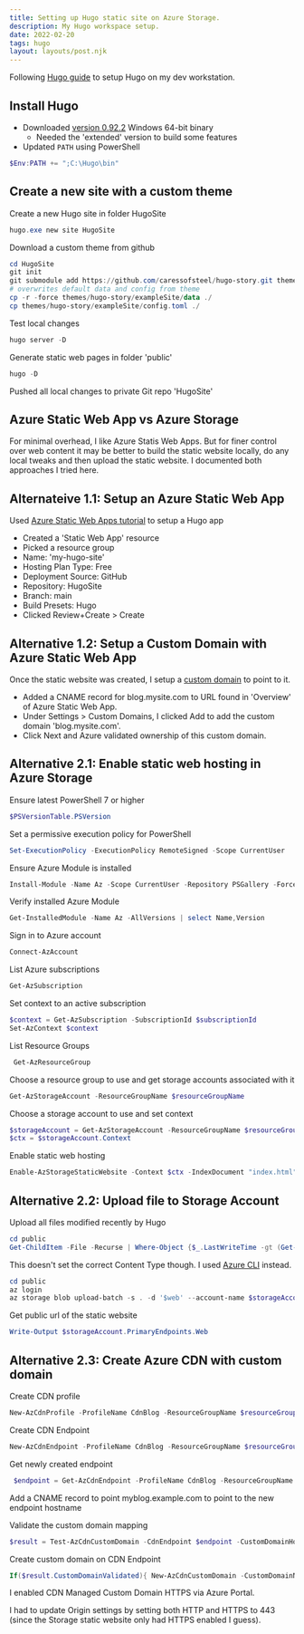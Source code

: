 ```yaml
---
title: Setting up Hugo static site on Azure Storage.
description: My Hugo workspace setup.
date: 2022-02-20
tags: hugo
layout: layouts/post.njk
---
```


Following [Hugo guide](https://gohugo.io/getting-started/) to setup Hugo on my dev workstation.

## Install Hugo

+  Downloaded [version 0.92.2](https://github.com/gohugoio/hugo/releases) Windows 64-bit binary
   +  Needed the 'extended' version to build some features
+  Updated `PATH` using PowerShell

```powershell
$Env:PATH += ";C:\Hugo\bin"
```

## Create a new site with a custom theme

Create a new Hugo site in folder HugoSite

```powershell
hugo.exe new site HugoSite
```

Download a custom theme from github

```powershell
cd HugoSite
git init
git submodule add https://github.com/caressofsteel/hugo-story.git themes/hugo-story
# overwrites default data and config from theme
cp -r -force themes/hugo-story/exampleSite/data ./
cp themes/hugo-story/exampleSite/config.toml ./
```

Test local changes

```powershell
hugo server -D
```

Generate static web pages in folder 'public'

```powershell
hugo -D
```

Pushed all local changes to private Git repo 'HugoSite'

## Azure Static Web App vs Azure Storage

For minimal overhead, I like Azure Statis Web Apps. But for finer control over web content it may be better
to build the static website locally, do any local tweaks and then upload the static website. I documented
both approaches I tried here.

## Alternateive 1.1: Setup an Azure Static Web App

Used [Azure Static Web Apps tutorial](https://docs.microsoft.com/en-us/azure/static-web-apps/publish-hugo) to setup a Hugo app

+ Created a 'Static Web App' resource
+ Picked a resource group
+ Name: 'my-hugo-site'
+ Hosting Plan Type: Free
+ Deployment Source: GitHub
+ Repository: HugoSite
+ Branch: main
+ Build Presets: Hugo
+ Clicked Review+Create > Create

## Alternative 1.2: Setup a Custom Domain with Azure Static Web App

Once the static website was created, I setup a [custom domain](https://docs.microsoft.com/en-us/azure/static-web-apps/custom-domain-external) to point to it.

+ Added a CNAME record for blog.mysite.com to URL found in 'Overview' of Azure Static Web App.
+ Under Settings > Custom Domains, I clicked Add to add the custom domain 'blog.mysite.com'.
+ Click Next and Azure validated ownership of this custom domain.

## Alternative 2.1: Enable static web hosting in Azure Storage

Ensure latest PowerShell 7 or higher

```powershell
$PSVersionTable.PSVersion
```

Set a permissive execution policy for PowerShell

```powershell
Set-ExecutionPolicy -ExecutionPolicy RemoteSigned -Scope CurrentUser
```

Ensure Azure Module is installed

```powershell
Install-Module -Name Az -Scope CurrentUser -Repository PSGallery -Force -AllowClobber
```

Verify installed Azure Module

```powershell
Get-InstalledModule -Name Az -AllVersions | select Name,Version
```

Sign in to Azure account

```powershell
Connect-AzAccount
```

List Azure subscriptions

```powershell
Get-AzSubscription
```

Set context to an active subscription

```powershell
$context = Get-AzSubscription -SubscriptionId $subscriptionId
Set-AzContext $context
```
List Resource Groups

```powershell
 Get-AzResourceGroup
```

Choose a resource group to use and get storage accounts associated with it

```powershell
Get-AzStorageAccount -ResourceGroupName $resourceGroupName
```

Choose a storage account to use and set context

```powershell
$storageAccount = Get-AzStorageAccount -ResourceGroupName $resourceGroupName -AccountName $storageAccountName
$ctx = $storageAccount.Context
```

Enable static web hosting

```powershell
Enable-AzStorageStaticWebsite -Context $ctx -IndexDocument "index.html"
```

## Alternative 2.2: Upload file to Storage Account

Upload all files modified recently by Hugo

```powershell
cd public
Get-ChildItem -File -Recurse | Where-Object {$_.LastWriteTime -gt (Get-Date).AddDays(-2)} | Set-AzStorageBlobContent -Container `$web -Context $ctx
```

This doesn't set the correct Content Type though. I used [Azure CLI](https://docs.microsoft.com/en-us/cli/azure/install-azure-cli-windows) instead.

```powershell
cd public
az login
az storage blob upload-batch -s . -d '$web' --account-name $storageAccountName
```

Get public url of the static website

```powershell
Write-Output $storageAccount.PrimaryEndpoints.Web
```

## Alternative 2.3: Create Azure CDN with custom domain

Create CDN profile

```powershell
New-AzCdnProfile -ProfileName CdnBlog -ResourceGroupName $resourceGroupName -Sku Standard_Microsoft -Location "Central US"
```

Create CDN Endpoint

```powershell
New-AzCdnEndpoint -ProfileName CdnBlog -ResourceGroupName $resourceGroupName -Location "Central US" -EndpointName "myblogep" -OriginName "myblog" -OriginHostName "myblog.web.core.windows.net"
```

Get newly created endpoint

```powershell
 $endpoint = Get-AzCdnEndpoint -ProfileName CdnBlog -ResourceGroupName $resourceGroupName -EndpointName "myblogep"
```

Add a CNAME record to point myblog.example.com to point to the new endpoint hostname

Validate the custom domain mapping

```powershell
$result = Test-AzCdnCustomDomain -CdnEndpoint $endpoint -CustomDomainHostName "myblog.example.com"
```

Create custom domain on CDN Endpoint

```powershell
If($result.CustomDomainValidated){ New-AzCdnCustomDomain -CustomDomainName MyBlog -HostName "myblog.example.com" -CdnEndpoint $endpoint }
```

I enabled CDN Managed Custom Domain HTTPS via Azure Portal.

I had to update Origin settings by setting both HTTP and HTTPS to 443 (since the Storage static website only had HTTPS enabled I guess).
